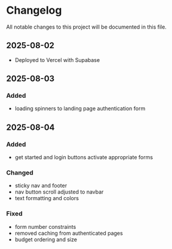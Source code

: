# Changelog

All notable changes to this project will be documented in this file.

## 2025-08-02

- Deployed to Vercel with Supabase

## 2025-08-03

### Added

- loading spinners to landing page authentication form

## 2025-08-04

### Added

- get started and login buttons activate appropriate forms

### Changed

- sticky nav and footer
- nav button scroll adjusted to navbar
- text formatting and colors

### Fixed

- form number constraints
- removed caching from authenticated pages
- budget ordering and size
